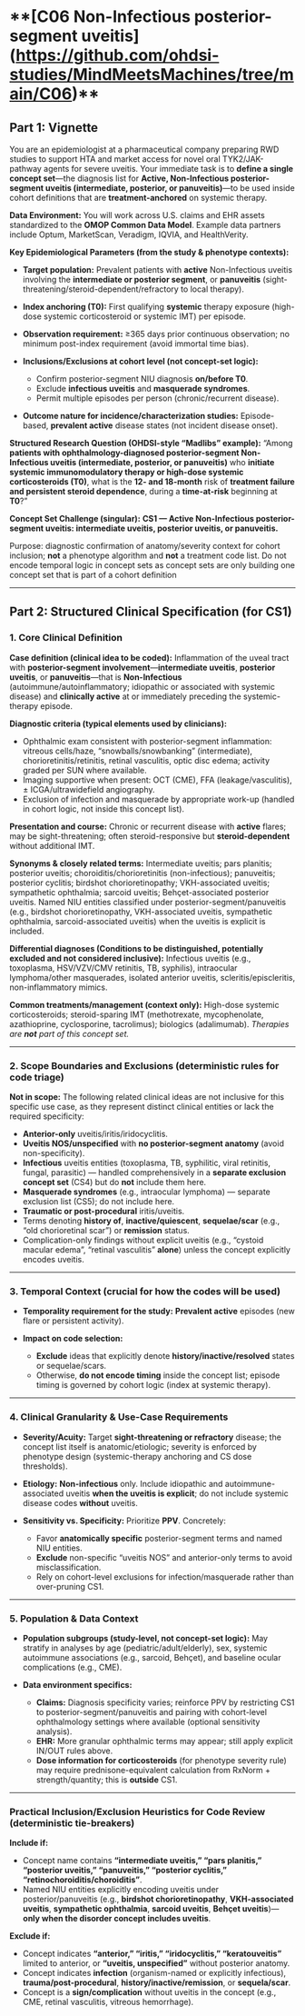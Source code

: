 # \*\*\[C06 Non-Infectious posterior-segment uveitis\](https://github.com/ohdsi-studies/MindMeetsMachines/tree/main/C06)\*\*

## Part 1: Vignette

You are an epidemiologist at a pharmaceutical company preparing RWD studies to support HTA and market access for novel oral TYK2/JAK-pathway agents for severe uveitis. Your immediate task is to **define a single concept set**—the diagnosis list for **Active, Non-Infectious posterior-segment uveitis (intermediate, posterior, or panuveitis)**—to be used inside cohort definitions that are **treatment-anchored** on systemic therapy.

**Data Environment:** You will work across U.S. claims and EHR assets standardized to the **OMOP Common Data Model**. Example data partners include Optum, MarketScan, Veradigm, IQVIA, and HealthVerity.

**Key Epidemiological Parameters (from the study & phenotype contexts):**

* **Target population:** Prevalent patients with **active** Non-Infectious uveitis involving the **intermediate or posterior segment**, or **panuveitis** (sight-threatening/steroid-dependent/refractory to local therapy).  
    
* **Index anchoring (T0):** First qualifying **systemic** therapy exposure (high-dose systemic corticosteroid or systemic IMT) per episode.  
    
* **Observation requirement:** ≥365 days prior continuous observation; no minimum post-index requirement (avoid immortal time bias).  
    
* **Inclusions/Exclusions at cohort level (not concept-set logic):**  
    
  * Confirm posterior-segment NIU diagnosis **on/before T0**.  
  * Exclude **infectious uveitis** and **masquerade syndromes**.  
  * Permit multiple episodes per person (chronic/recurrent disease).


* **Outcome nature for incidence/characterization studies:** Episode-based, **prevalent active** disease states (not incident disease onset).

**Structured Research Question (OHDSI-style “Madlibs” example):** “Among **patients with ophthalmology-diagnosed posterior-segment Non-Infectious uveitis (intermediate, posterior, or panuveitis)** who **initiate systemic immunomodulatory therapy or high-dose systemic corticosteroids (T0)**, what is the **12- and 18-month** risk of **treatment failure and persistent steroid dependence**, during a **time-at-risk** beginning at **T0**?”

**Concept Set Challenge (singular):** **CS1 — Active Non-Infectious posterior-segment uveitis: intermediate uveitis, posterior uveitis, or panuveitis.**

Purpose: diagnostic confirmation of anatomy/severity context for cohort inclusion; **not** a phenotype algorithm and **not** a treatment code list. Do not encode temporal logic in concept sets as concept sets are only building one concept set that is part of a cohort definition

---

## Part 2: Structured Clinical Specification (for CS1)

### 1\. Core Clinical Definition

**Case definition (clinical idea to be coded):** Inflammation of the uveal tract with **posterior-segment involvement**—**intermediate uveitis**, **posterior uveitis**, or **panuveitis**—that is **Non-Infectious** (autoimmune/autoinflammatory; idiopathic or associated with systemic disease) and **clinically active** at or immediately preceding the systemic-therapy episode.

**Diagnostic criteria (typical elements used by clinicians):**

* Ophthalmic exam consistent with posterior-segment inflammation: vitreous cells/haze, “snowballs/snowbanking” (intermediate), chorioretinitis/retinitis, retinal vasculitis, optic disc edema; activity graded per SUN where available.  
* Imaging supportive when present: OCT (CME), FFA (leakage/vasculitis), ± ICGA/ultrawidefield angiography.  
* Exclusion of infection and masquerade by appropriate work-up (handled in cohort logic, not inside this concept list).

**Presentation and course:** Chronic or recurrent disease with **active** flares; may be sight-threatening; often steroid-responsive but **steroid-dependent** without additional IMT.

**Synonyms & closely related terms:** Intermediate uveitis; pars planitis; posterior uveitis; choroiditis/chorioretinitis (non-infectious); panuveitis; posterior cyclitis; birdshot chorioretinopathy; VKH-associated uveitis; sympathetic ophthalmia; sarcoid uveitis; Behçet-associated posterior uveitis. Named NIU entities classified under posterior-segment/panuveitis (e.g., birdshot chorioretinopathy, VKH-associated uveitis, sympathetic ophthalmia, sarcoid-associated uveitis) when the uveitis is explicit is included.

**Differential diagnoses (Conditions to be distinguished, potentially excluded and not considered inclusive):** Infectious uveitis (e.g., toxoplasma, HSV/VZV/CMV retinitis, TB, syphilis), intraocular lymphoma/other masquerades, isolated anterior uveitis, scleritis/episcleritis, non-inflammatory mimics.

**Common treatments/management (context only):** High-dose systemic corticosteroids; steroid-sparing IMT (methotrexate, mycophenolate, azathioprine, cyclosporine, tacrolimus); biologics (adalimumab). *Therapies are **not** part of this concept set.*

---

### 2\. Scope Boundaries and Exclusions (deterministic rules for code triage)

**Not in scope:** The following related clinical ideas are not inclusive for this specific use case, as they represent distinct clinical entities or lack the required specificity:

* **Anterior-only** uveitis/iritis/iridocyclitis.  
* **Uveitis NOS/unspecified** with **no posterior-segment anatomy** (avoid non-specificity).  
* **Infectious** uveitis entities (toxoplasma, TB, syphilitic, viral retinitis, fungal, parasitic) — handled comprehensively in a **separate exclusion concept set** (CS4) but do **not** include them here.  
* **Masquerade syndromes** (e.g., intraocular lymphoma) — separate exclusion list (CS5); do not include here.  
* **Traumatic or post-procedural** iritis/uveitis.  
* Terms denoting **history of**, **inactive/quiescent**, **sequelae/scar** (e.g., “old chorioretinal scar”) or **remission** status.  
* Complication-only findings without explicit uveitis (e.g., “cystoid macular edema”, “retinal vasculitis” **alone**) unless the concept explicitly encodes uveitis.

---

### 3\. Temporal Context (crucial for how the codes will be used)

* **Temporality requirement for the study:** **Prevalent active** episodes (new flare or persistent activity).  
    
* **Impact on code selection:**  
    
  * **Exclude** ideas that explicitly denote **history/inactive/resolved** states or sequelae/scars.  
  * Otherwise, **do not encode timing** inside the concept list; episode timing is governed by cohort logic (index at systemic therapy).

---

### 4\. Clinical Granularity & Use-Case Requirements

* **Severity/Acuity:** Target **sight-threatening or refractory** disease; the concept list itself is anatomic/etiologic; severity is enforced by phenotype design (systemic-therapy anchoring and CS dose thresholds).  
    
* **Etiology:** **Non-infectious** only. Include idiopathic and autoimmune-associated uveitis **when the uveitis is explicit**; do not include systemic disease codes **without** uveitis.  
    
* **Sensitivity vs. Specificity:** Prioritize **PPV**. Concretely:  
    
  * Favor **anatomically specific** posterior-segment terms and named NIU entities.  
  * **Exclude** non-specific “uveitis NOS” and anterior-only terms to avoid misclassification.  
  * Rely on cohort-level exclusions for infection/masquerade rather than over-pruning CS1.

---

### 5\. Population & Data Context

* **Population subgroups (study-level, not concept-set logic):** May stratify in analyses by age (pediatric/adult/elderly), sex, systemic autoimmune associations (e.g., sarcoid, Behçet), and baseline ocular complications (e.g., CME).  
    
* **Data environment specifics:**  
    
  * **Claims:** Diagnosis specificity varies; reinforce PPV by restricting CS1 to posterior-segment/panuveitis and pairing with cohort-level ophthalmology settings where available (optional sensitivity analysis).  
  * **EHR:** More granular ophthalmic terms may appear; still apply explicit IN/OUT rules above.  
  * **Dose information for corticosteroids** (for phenotype severity rule) may require prednisone-equivalent calculation from RxNorm \+ strength/quantity; this is **outside** CS1.

---

### Practical Inclusion/Exclusion Heuristics for Code Review (deterministic tie-breakers)

**Include if:**

* Concept name contains **“intermediate uveitis,” “pars planitis,” “posterior uveitis,” “panuveitis,” “posterior cyclitis,” “retinochoroiditis/choroiditis”**.  
* Named NIU entities explicitly encoding uveitis under posterior/panuveitis (e.g., **birdshot chorioretinopathy**, **VKH-associated uveitis**, **sympathetic ophthalmia**, **sarcoid uveitis**, **Behçet uveitis**)—**only when the disorder concept includes uveitis**.

**Exclude if:**

* Concept indicates **“anterior,” “iritis,” “iridocyclitis,” “keratouveitis”** limited to anterior, or **“uveitis, unspecified”** without posterior anatomy.  
* Concept indicates **infection** (organism-named or explicitly infectious), **trauma/post-procedural**, **history/inactive/remission**, or **sequela/scar**.  
* Concept is a **sign/complication** without uveitis in the concept (e.g., CME, retinal vasculitis, vitreous hemorrhage).